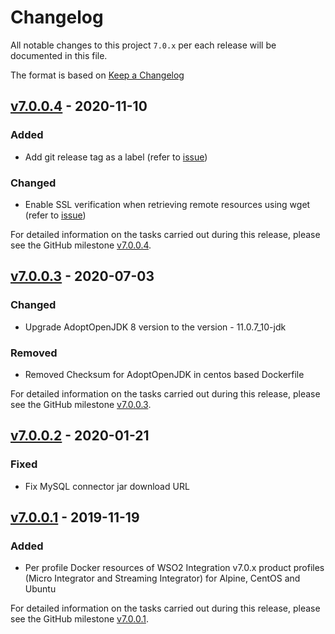 # Changelog
All notable changes to this project `7.0.x` per each release will be documented in this file.

The format is based on [Keep a Changelog](https://keepachangelog.com/en/1.0.0/)

## [v7.0.0.4] - 2020-11-10

### Added
- Add git release tag as a label (refer to [issue](https://github.com/wso2/docker-ei/issues/212))

### Changed
- Enable SSL verification when retrieving remote resources using wget (refer to [issue](https://github.com/wso2/docker-ei/issues/213))

For detailed information on the tasks carried out during this release, please see the GitHub milestone
[v7.0.0.4](https://github.com/wso2/docker-ei/milestone/16).

## [v7.0.0.3] - 2020-07-03

### Changed
- Upgrade AdoptOpenJDK 8 version to the version - 11.0.7_10-jdk

### Removed
- Removed Checksum for AdoptOpenJDK in centos based Dockerfile

For detailed information on the tasks carried out during this release, please see the GitHub milestone
[v7.0.0.3](https://github.com/wso2/docker-ei/milestone/11).

## [v7.0.0.2] - 2020-01-21

### Fixed
- Fix MySQL connector jar download URL

## [v7.0.0.1] - 2019-11-19

### Added
- Per profile Docker resources of WSO2 Integration v7.0.x product profiles (Micro Integrator and Streaming Integrator)
for Alpine, CentOS and Ubuntu

For detailed information on the tasks carried out during this release, please see the GitHub milestone
[v7.0.0.1](https://github.com/wso2/docker-ei/milestone/8).

[v7.0.0.1]: https://github.com/wso2/docker-ei/compare/v6.5.0.3...v7.0.0.1
[v7.0.0.2]: https://github.com/wso2/docker-ei/compare/v7.0.0.1..v7.0.0.2
[v7.0.0.3]: https://github.com/wso2/docker-ei/compare/v7.0.0.2..v7.0.0.3
[v7.0.0.4]: https://github.com/wso2/docker-ei/compare/v7.0.0.3..v7.0.0.4
